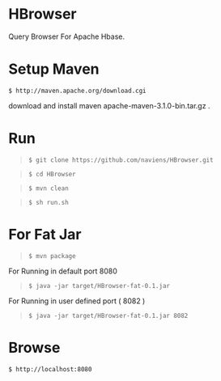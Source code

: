HBrowser
============

Query Browser For Apache Hbase.

Setup Maven 
============
```$ http://maven.apache.org/download.cgi```

download  and install maven apache-maven-3.1.0-bin.tar.gz .


Run 
============
>```$ git clone https://github.com/naviens/HBrowser.git```

>```$ cd HBrowser```

>```$ mvn clean```

>```$ sh run.sh```

For Fat Jar
============
>```$ mvn package```

For Running in default port 8080

>```$ java -jar target/HBrowser-fat-0.1.jar```

For Running in user defined port ( 8082 )

>```$ java -jar target/HBrowser-fat-0.1.jar 8082```

Browse
============
```$ http://localhost:8080```
